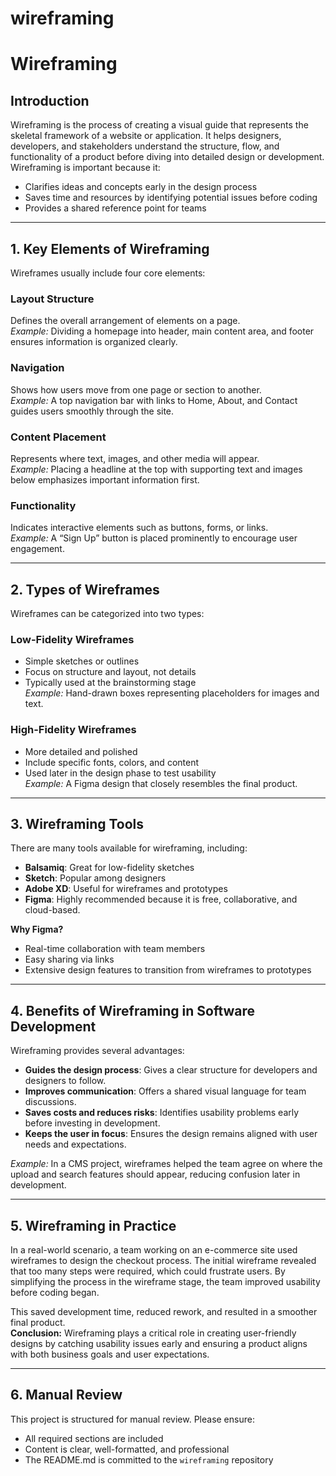 # wireframing
# Wireframing

## Introduction
Wireframing is the process of creating a visual guide that represents the skeletal framework of a website or application. It helps designers, developers, and stakeholders understand the structure, flow, and functionality of a product before diving into detailed design or development. Wireframing is important because it:
- Clarifies ideas and concepts early in the design process
- Saves time and resources by identifying potential issues before coding
- Provides a shared reference point for teams

---

## 1. Key Elements of Wireframing
Wireframes usually include four core elements:

### Layout Structure
Defines the overall arrangement of elements on a page.  
*Example:* Dividing a homepage into header, main content area, and footer ensures information is organized clearly.

### Navigation
Shows how users move from one page or section to another.  
*Example:* A top navigation bar with links to Home, About, and Contact guides users smoothly through the site.

### Content Placement
Represents where text, images, and other media will appear.  
*Example:* Placing a headline at the top with supporting text and images below emphasizes important information first.

### Functionality
Indicates interactive elements such as buttons, forms, or links.  
*Example:* A “Sign Up” button is placed prominently to encourage user engagement.

---

## 2. Types of Wireframes
Wireframes can be categorized into two types:

### Low-Fidelity Wireframes
- Simple sketches or outlines
- Focus on structure and layout, not details
- Typically used at the brainstorming stage  
*Example:* Hand-drawn boxes representing placeholders for images and text.

### High-Fidelity Wireframes
- More detailed and polished
- Include specific fonts, colors, and content
- Used later in the design phase to test usability  
*Example:* A Figma design that closely resembles the final product.

---

## 3. Wireframing Tools
There are many tools available for wireframing, including:
- **Balsamiq**: Great for low-fidelity sketches
- **Sketch**: Popular among designers
- **Adobe XD**: Useful for wireframes and prototypes
- **Figma**: Highly recommended because it is free, collaborative, and cloud-based.  

**Why Figma?**
- Real-time collaboration with team members
- Easy sharing via links
- Extensive design features to transition from wireframes to prototypes

---

## 4. Benefits of Wireframing in Software Development
Wireframing provides several advantages:
- **Guides the design process**: Gives a clear structure for developers and designers to follow.
- **Improves communication**: Offers a shared visual language for team discussions.
- **Saves costs and reduces risks**: Identifies usability problems early before investing in development.
- **Keeps the user in focus**: Ensures the design remains aligned with user needs and expectations.  

*Example:* In a CMS project, wireframes helped the team agree on where the upload and search features should appear, reducing confusion later in development.

---

## 5. Wireframing in Practice
In a real-world scenario, a team working on an e-commerce site used wireframes to design the checkout process. The initial wireframe revealed that too many steps were required, which could frustrate users. By simplifying the process in the wireframe stage, the team improved usability before coding began.  

This saved development time, reduced rework, and resulted in a smoother final product.  
**Conclusion:** Wireframing plays a critical role in creating user-friendly designs by catching usability issues early and ensuring a product aligns with both business goals and user expectations.

---

## 6. Manual Review
This project is structured for manual review. Please ensure:
- All required sections are included
- Content is clear, well-formatted, and professional
- The README.md is committed to the `wireframing` repository
